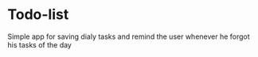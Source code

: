 # Todo-list
  Simple app for saving dialy tasks and remind the user whenever he forgot his tasks of the day
